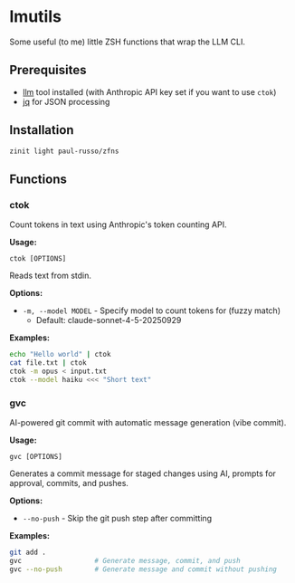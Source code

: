 # lmutils

Some useful (to me) little ZSH functions that wrap the LLM CLI.

## Prerequisites
- [llm](https://github.com/simonw/llm) tool installed (with Anthropic API key set if you want to use `ctok`)
- [jq](https://github.com/jqlang/jq) for JSON processing

## Installation

```zsh
zinit light paul-russo/zfns
```

## Functions

### ctok

Count tokens in text using Anthropic's token counting API.

**Usage:**
```
ctok [OPTIONS]
```

Reads text from stdin.

**Options:**
- `-m, --model MODEL` - Specify model to count tokens for (fuzzy match)
  - Default: claude-sonnet-4-5-20250929

**Examples:**
```zsh
echo "Hello world" | ctok
cat file.txt | ctok
ctok -m opus < input.txt
ctok --model haiku <<< "Short text"
```

### gvc

AI-powered git commit with automatic message generation (vibe commit).

**Usage:**
```
gvc [OPTIONS]
```

Generates a commit message for staged changes using AI, prompts for approval, commits, and pushes.

**Options:**
- `--no-push` - Skip the git push step after committing

**Examples:**
```zsh
git add .
gvc                  # Generate message, commit, and push
gvc --no-push        # Generate message and commit without pushing
```
